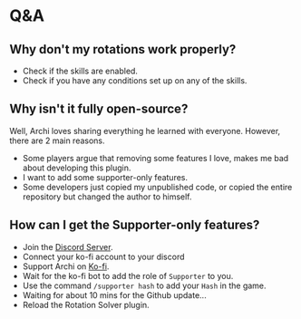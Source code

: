 # Q&A

## Why don't my rotations work properly?

- Check if the skills are enabled.
- Check if you have any conditions set up on any of the skills.

## Why isn't it fully open-source?

Well, Archi loves sharing everything he learned with everyone. However, there are 2 main reasons.

- Some players argue that removing some features I love, makes me bad about developing this plugin.
- I want to add some supporter-only features.
- Some developers just copied my unpublished code, or copied the entire repository but changed the author to himself.

## How can I get the Supporter-only features?

- Join the [Discord Server](https://discord.gg/9D4E8eZW5g).
- Connect your ko-fi account to your discord
- Support Archi on [Ko-fi](https://ko-fi.com/archited).
- Wait for the ko-fi bot to add the role of `Supporter` to you.
- Use the command `/supporter hash` to add your `Hash` in the game.
- Waiting for about 10 mins for the Github update...
- Reload the Rotation Solver plugin.

